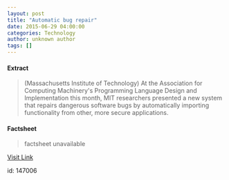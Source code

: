 ```yaml
---
layout: post
title: "Automatic bug repair"
date: 2015-06-29 04:00:00
categories: Technology
author: unknown author
tags: []
---
```



#### Extract
>(Massachusetts Institute of Technology) At the Association for Computing Machinery's Programming Language Design and Implementation this month, MIT researchers presented a new system that repairs dangerous software bugs by automatically importing functionality from other, more secure applications.

#### Factsheet
>factsheet unavailable

[Visit Link](http://www.eurekalert.org/pub_releases/2015-06/miot-abr062915.php)

id:  147006
